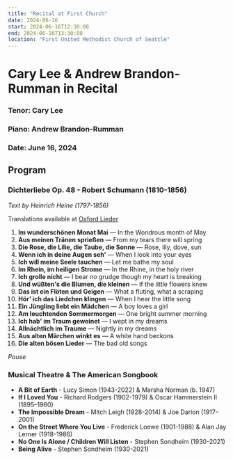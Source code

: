 ```yaml
---
title: "Recital at First Church"
date: 2024-06-16
start: 2024-06-16T12:30:00
end: 2024-06-16T13:30:00
location: "First United Methodist Church of Seattle"
---
```


# Cary Lee & Andrew Brandon-Rumman in Recital
### Tenor: Cary Lee
### Piano: Andrew Brandon-Rumman
### Date: June 16, 2024

## Program

### Dichterliebe Op. 48 - Robert Schumann (1810-1856)
_Text by Heinrich Heine (1797-1856)_

Translations available at [Oxford Lieder](https://oxfordsong.org/song/dichterliebe)

1. **Im wunderschönen Monat Mai** — In the Wondrous month of May
2. **Aus meinen Tränen sprießen** — From my tears there will spring
3. **Die Rose, die Lilie, die Taube, die Sonne** — Rose, lily, dove, sun
4. **Wenn ich in deine Augen seh'** — When I look into your eyes
5. **Ich will meine Seele tauchen** — Let me bathe my soul
6. **Im Rhein, im heiligen Strome** — In the Rhine, in the holy river
7. **Ich grolle nicht** — I bear no grudge though my heart is breaking
8. **Und wüßten's die Blumen, die kleinen** — If the little flowers knew
9. **Das ist ein Flöten und Geigen** — What a fluting, what a scraping
10. **Hör' ich das Liedchen klingen** — When I hear the little song
11. **Ein Jüngling liebt ein Mädchen** — A boy loves a girl
12. **Am leuchtenden Sommermorgen** — One bright summer morning
13. **Ich hab' im Traum geweinet** — I wept in my dreams
14. **Allnächtlich im Traume** — Nightly in my dreams
15. **Aus alten Märchen winkt es** — A white hand beckons
16. **Die alten bösen Lieder** — The bad old songs

*Pause*

### Musical Theatre & The American Songbook

- **A Bit of Earth** - Lucy Simon (1943-2022) & Marsha Norman (b. 1947)
- **If I Loved You** - Richard Rodgers (1902-1979) & Oscar Hammerstein II (1895–1960)
- **The Impossible Dream** - Mitch Leigh (1928-2014) & Joe Darion (1917-2001)
- **On the Street Where You Live** - Frederick Loewe (1901-1988) & Alan Jay Lerner (1918-1986)
- **No One Is Alone / Children Will Listen** - Stephen Sondheim (1930-2021)
- **Being Alive** - Stephen Sondheim (1930-2021)

